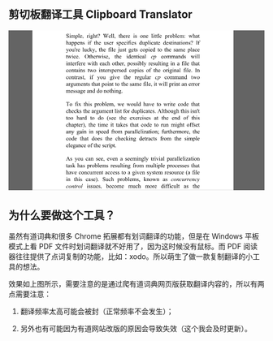 ## 剪切板翻译工具 Clipboard Translator

![预览](./preview.gif)

## 为什么要做这个工具？

虽然有道词典和很多 Chrome 拓展都有划词翻译的功能，但是在 Windows 平板模式上看 PDF 文件时划词翻译就不好用了，因为这时候没有鼠标。而 PDF 阅读器往往提供了点词复制的功能，比如：xodo。所以萌生了做一款复制翻译的小工具的想法。

效果如上图所示，需要注意的是通过爬有道词典网页版获取翻译内容的，所以有两点需要注意：

1. 翻译频率太高可能会被封（正常频率不会发生）；

2. 另外也有可能因为有道网站改版的原因会导致失效（这个我会及时更新）。